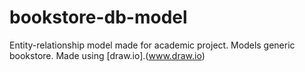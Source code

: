 # bookstore-db-model

Entity-relationship model made for academic project.
Models generic bookstore.
Made using [draw.io].(www.draw.io)
